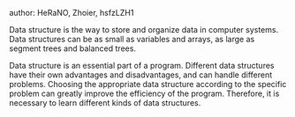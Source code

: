 author: HeRaNO, Zhoier, hsfzLZH1

Data structure is the way to store and organize data in computer systems. Data structures can be as small as variables and arrays, as large as segment trees and balanced trees.

Data structure is an essential part of a program. Different data structures have their own advantages and disadvantages, and can handle different problems. Choosing the appropriate data structure according to the specific problem can greatly improve the efficiency of the program. Therefore, it is necessary to learn different kinds of data structures.
